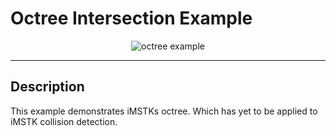# Octree Intersection Example

<p align="center">
  <img src="../media/octree.jpg" alt="octree example"/>
</p>

---

## Description

This example demonstrates iMSTKs octree. Which has yet to be applied to iMSTK collision detection.

[cpp_insert]: <OctreeIntersectionExample.cpp>